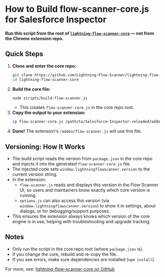 # How to Build flow-scanner-core.js for Salesforce Inspector

**Run this script from the root of [`lightning-flow-scanner-core`](https://github.com/Lightning-Flow-Scanner/lightning-flow-scanner-core) — not from the Chrome extension repo.**

## Quick Steps

1. **Clone and enter the core repo:**
   ```sh
   git clone https://github.com/Lightning-Flow-Scanner/lightning-flow-scanner-core.git
   cd lightning-flow-scanner-core
   ```
2. **Build the core file:**
   ```sh
   node scripts/build-flow-scanner.js
   ```
   - This creates `flow-scanner-core.js` in the core repo root.
3. **Copy the output to your extension:**
   ```sh
   cp flow-scanner-core.js /path/to/Salesforce-Inspector-reloaded/addon/flow-scanner-core.js
   ```
4. **Done!** The extension's `/addon/flow-scanner.js` will use this file.

## Versioning: How It Works

- The build script reads the version from `package.json` in the core repo and injects it into the generated `flow-scanner-core.js` file.
- The injected code sets `window.lightningflowscanner.version` to the current version string.
- In the extension:
  - `flow-scanner.js` reads and displays this version in the Flow Scanner UI, so users and maintainers know exactly which core version is running.
  - `options.js` can also access this version (via `window.lightningflowscanner.version`) to show it in settings, about dialogs, or for debugging/support purposes.
- This ensures the extension always knows which version of the core engine is in use, helping with troubleshooting and upgrade tracking.

## Notes
- Only run the script in the core repo root (where `package.json` is).
- If you change the core, rebuild and re-copy the file.
- If you see errors, make sure dependencies are installed (`npm install`).

For more, see: [lightning-flow-scanner-core on GitHub](https://github.com/Lightning-Flow-Scanner/lightning-flow-scanner-core) 